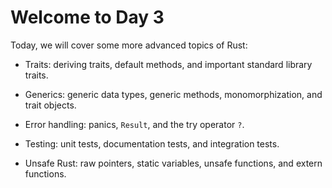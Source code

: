 # Welcome to Day 3

Today, we will cover some more advanced topics of Rust:

- Traits: deriving traits, default methods, and important standard library
  traits.

- Generics: generic data types, generic methods, monomorphization, and trait
  objects.

- Error handling: panics, `Result`, and the try operator `?`.

- Testing: unit tests, documentation tests, and integration tests.

- Unsafe Rust: raw pointers, static variables, unsafe functions, and extern
  functions.
